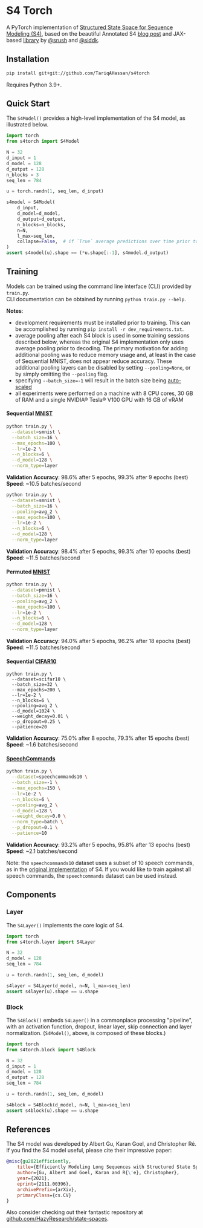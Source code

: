 # S4 Torch

A PyTorch implementation of [Structured State Space for Sequence Modeling (S4)](https://arxiv.org/abs/2111.00396), 
based on the beautiful Annotated S4 [blog post](https://srush.github.io/annotated-s4/)
and JAX-based [library](https://github.com/srush/annotated-s4/) by [@srush](https://github.com/srush) and 
[@siddk](https://github.com/siddk).

## Installation

```sh
pip install git+git://github.com/TariqAHassan/s4torch
```

Requires Python 3.9+.

## Quick Start

The `S4Model()` provides a high-level implementation of the S4 model, as illustrated below.

```python
import torch
from s4torch import S4Model

N = 32
d_input = 1
d_model = 128
d_output = 128
n_blocks = 3
seq_len = 784

u = torch.randn(1, seq_len, d_input)

s4model = S4Model(
    d_input,
    d_model=d_model,
    d_output=d_output,
    n_blocks=n_blocks,
    n=N,
    l_max=seq_len,
    collapse=False,  # if `True` average predictions over time prior to decoding
)
assert s4model(u).shape == (*u.shape[:-1], s4model.d_output)
```

## Training

Models can be trained using the command line interface (CLI) provided by `train.py`. <br>
CLI documentation can be obtained by running `python train.py --help`.

**Notes**:
 * development requirements must be installed prior to training. This can be accomplished by 
   running `pip install -r dev_requirements.txt`.
 * average pooling after each S4 block is used in some training sessions described below, whereas the 
   original S4 implementation only uses average pooling prior to decoding. The primary motivation for adding 
   additional pooling was to reduce memory usage and, at least in the case of Sequential MNIST, does not appear 
   reduce accuracy. These additional pooling layers can be disabled by setting `--pooling=None`, or by simply 
   omitting the `--pooling` flag.
 * specifying `--batch_size=-1` will result in the batch size being 
   [auto-scaled](https://pytorch-lightning.readthedocs.io/en/latest/advanced/training_tricks.html#batch-size-finder)
 * all experiments were performed on a machine with 8 CPU cores, 30 GB of RAM and a single 
   NVIDIA® Tesla® V100 GPU with 16 GB of vRAM

#### Sequential [MNIST](https://pytorch.org/vision/stable/datasets.html#torchvision.datasets.MNIST)

```sh
python train.py \
  --dataset=smnist \
  --batch_size=16 \
  --max_epochs=100 \
  --lr=1e-2 \
  --n_blocks=6 \
  --d_model=128 \
  --norm_type=layer
```

**Validation Accuracy**: 98.6% after 5 epochs, 99.3% after 9 epochs (best) <br>
**Speed**: ~10.5 batches/second

```sh
python train.py \
  --dataset=smnist \
  --batch_size=16 \
  --pooling=avg_2 \
  --max_epochs=100 \
  --lr=1e-2 \
  --n_blocks=6 \
  --d_model=128 \
  --norm_type=layer
```

**Validation Accuracy**: 98.4% after 5 epochs, 99.3% after 10 epochs (best) <br>
**Speed**: ~11.5 batches/second

#### Permuted [MNIST](https://pytorch.org/vision/stable/datasets.html#torchvision.datasets.MNIST)

```sh
python train.py \
  --dataset=pmnist \
  --batch_size=16 \
  --pooling=avg_2 \
  --max_epochs=100 \
  --lr=1e-2 \
  --n_blocks=6 \
  --d_model=128 \
  --norm_type=layer
```

**Validation Accuracy**: 94.0% after 5 epochs, 96.2% after 18 epochs (best) <br>
**Speed**: ~11.5 batches/second

#### Sequential [CIFAR10](https://pytorch.org/vision/stable/datasets.html#torchvision.datasets.CIFAR10)

```shell
python train.py \
  --dataset=scifar10 \
  --batch_size=32 \
  --max_epochs=200 \
  --lr=1e-2 \
  --n_blocks=6 \
  --pooling=avg_2 \
  --d_model=1024 \
  --weight_decay=0.01 \
  --p_dropout=0.25 \
  --patience=20
```

**Validation Accuracy**: 75.0% after 8 epochs, 79.3% after 15 epochs (best) <br>
**Speed**: ~1.6 batches/second

#### [SpeechCommands](https://pytorch.org/audio/stable/datasets.html#torchaudio.datasets.SPEECHCOMMANDS)

```sh
python train.py \
  --dataset=speechcommands10 \
  --batch_size=-1 \
  --max_epochs=150 \
  --lr=1e-2 \
  --n_blocks=6 \
  --pooling=avg_2 \
  --d_model=128 \
  --weight_decay=0.0 \
  --norm_type=batch \
  --p_dropout=0.1 \
  --patience=10
```

**Validation Accuracy**: 93.2% after 5 epochs, 95.8% after 13 epochs (best) <br>
**Speed**: ~2.1 batches/second

Note: the `speechcommands10` dataset uses a subset of 10 speech commands, as 
in the [original implementation](https://github.com/HazyResearch/state-spaces#speech-commands) of S4.
If you would like to train against all speech commands, the `speechcommands` dataset can be used instead.

## Components

### Layer

The `S4Layer()` implements the core logic of S4.

```python
import torch
from s4torch.layer import S4Layer

N = 32
d_model = 128
seq_len = 784

u = torch.randn(1, seq_len, d_model)

s4layer = S4Layer(d_model, n=N, l_max=seq_len)
assert s4layer(u).shape == u.shape
```

### Block

The `S4Block()` embeds `S4Layer()` in a commonplace processing "pipeline",
with an activation function, dropout, linear layer, skip connection and layer normalization.
(`S4Model()`, above, is composed of these blocks.)

```python
import torch
from s4torch.block import S4Block

N = 32
d_input = 1
d_model = 128
d_output = 128
seq_len = 784

u = torch.randn(1, seq_len, d_model)

s4block = S4Block(d_model, n=N, l_max=seq_len)
assert s4block(u).shape == u.shape
```

## References

The S4 model was developed by Albert Gu, Karan Goel, and Christopher Ré.
If you find the S4 model useful, please cite their impressive paper:

```bibtex
@misc{gu2021efficiently,
    title={Efficiently Modeling Long Sequences with Structured State Spaces}, 
    author={Gu, Albert and Goel, Karan and R{\'e}, Christopher},
    year={2021},
    eprint={2111.00396},
    archivePrefix={arXiv},
    primaryClass={cs.CV}
}
```

Also consider checking out their fantastic repository at [github.com/HazyResearch/state-spaces](https://github.com/HazyResearch/state-spaces).
